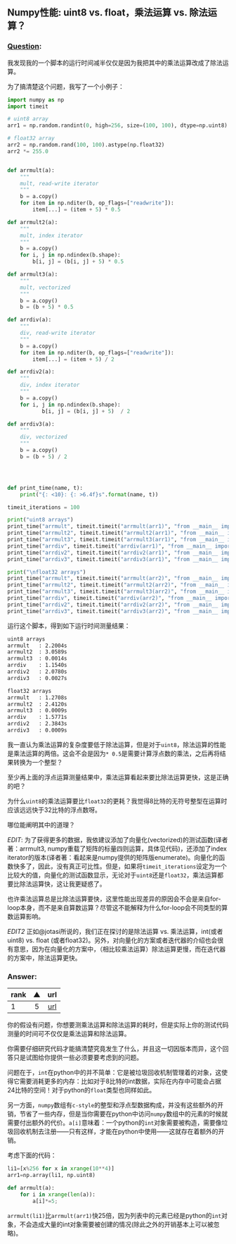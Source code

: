 ## Numpy性能: uint8 vs. float，乘法运算 vs. 除法运算？
### [Question](http://stackoverflow.com/questions/39104562/numpy-performance-uint8-vs-float-and-multiplication-vs-division):

我发现我的一个脚本的运行时间减半仅仅是因为我把其中的乘法运算改成了除法运算。

为了搞清楚这个问题，我写了一个小例子：

```python
import numpy as np                                                                                                                                                                                
import timeit

# uint8 array
arr1 = np.random.randint(0, high=256, size=(100, 100), dtype=np.uint8)

# float32 array
arr2 = np.random.rand(100, 100).astype(np.float32)
arr2 *= 255.0


def arrmult(a):
    """ 
    mult, read-write iterator
    """
    b = a.copy()
    for item in np.nditer(b, op_flags=["readwrite"]):
        item[...] = (item + 5) * 0.5

def arrmult2(a):
    """ 
    mult, index iterator
    """
    b = a.copy()
    for i, j in np.ndindex(b.shape):
        b[i, j] = (b[i, j] + 5) * 0.5

def arrmult3(a):
    """
    mult, vectorized
    """
    b = a.copy()
    b = (b + 5) * 0.5

def arrdiv(a):
    """ 
    div, read-write iterator 
    """
    b = a.copy()
    for item in np.nditer(b, op_flags=["readwrite"]):
        item[...] = (item + 5) / 2

def arrdiv2(a):
    """ 
    div, index iterator
    """
    b = a.copy()
    for i, j in np.ndindex(b.shape):
           b[i, j] = (b[i, j] + 5)  / 2                                                                                 

def arrdiv3(a):                                                                                                     
    """                                                                                                             
    div, vectorized                                                                                                 
    """                                                                                                             
    b = a.copy()                                                                                                    
    b = (b + 5) / 2                                                                                               




def print_time(name, t):                                                                                            
    print("{: <10}: {: >6.4f}s".format(name, t))                                                                    

timeit_iterations = 100                                                                                             

print("uint8 arrays")                                                                                               
print_time("arrmult", timeit.timeit("arrmult(arr1)", "from __main__ import arrmult, arr1", number=timeit_iterations))
print_time("arrmult2", timeit.timeit("arrmult2(arr1)", "from __main__ import arrmult2, arr1", number=timeit_iterations))
print_time("arrmult3", timeit.timeit("arrmult3(arr1)", "from __main__ import arrmult3, arr1", number=timeit_iterations))
print_time("arrdiv", timeit.timeit("arrdiv(arr1)", "from __main__ import arrdiv, arr1", number=timeit_iterations))  
print_time("arrdiv2", timeit.timeit("arrdiv2(arr1)", "from __main__ import arrdiv2, arr1", number=timeit_iterations))
print_time("arrdiv3", timeit.timeit("arrdiv3(arr1)", "from __main__ import arrdiv3, arr1", number=timeit_iterations))

print("\nfloat32 arrays")                                                                                           
print_time("arrmult", timeit.timeit("arrmult(arr2)", "from __main__ import arrmult, arr2", number=timeit_iterations))
print_time("arrmult2", timeit.timeit("arrmult2(arr2)", "from __main__ import arrmult2, arr2", number=timeit_iterations))
print_time("arrmult3", timeit.timeit("arrmult3(arr2)", "from __main__ import arrmult3, arr2", number=timeit_iterations))
print_time("arrdiv", timeit.timeit("arrdiv(arr2)", "from __main__ import arrdiv, arr2", number=timeit_iterations))  
print_time("arrdiv2", timeit.timeit("arrdiv2(arr2)", "from __main__ import arrdiv2, arr2", number=timeit_iterations))
print_time("arrdiv3", timeit.timeit("arrdiv3(arr2)", "from __main__ import arrdiv3, arr2", number=timeit_iterations))
```

运行这个脚本，得到如下运行时间测量结果：
```txt
uint8 arrays
arrmult   : 2.2004s
arrmult2  : 3.0589s
arrmult3  : 0.0014s
arrdiv    : 1.1540s
arrdiv2   : 2.0780s
arrdiv3   : 0.0027s

float32 arrays
arrmult   : 1.2708s
arrmult2  : 2.4120s
arrmult3  : 0.0009s
arrdiv    : 1.5771s
arrdiv2   : 2.3843s
arrdiv3   : 0.0009s
```

我一直认为乘法运算的复杂度要低于除法运算，但是对于`uint8`，除法运算的性能是乘法运算的两倍。这会不会是因为`* 0.5`是需要计算浮点数的乘法，之后再将结果转换为一个整型？

至少再上面的浮点运算测量结果中，乘法运算看起来要比除法运算更快，这是正确的吧？

为什么`uint8`的乘法运算要比`float32`的更耗？我觉得8比特的无符号整型在运算时应该远远快于32比特的浮点数呀。

哪位能阐明其中的道理？

*EDIT*: 为了获得更多的数据，我依建议添加了向量化(vectorized)的测试函数(译者著：arrmult3, numpy重载了矩阵的标量四则运算，具体见代码)，还添加了index iterator的版本(译者著：看起来是numpy提供的矩阵版enumerate)。向量化的函数快多了，因此，没有真正可比性。但是，如果将`timeit_iterations`设定为一个比较大的值，向量化的测试函数显示，无论对于`uint8`还是`float32`，乘法运算都要比除法运算快，这让我更疑惑了。

也许乘法运算总是比除法运算要快，这里性能出现差异的原因会不会是来自for-loop本身，而不是来自算数运算？尽管这不能解释为什么for-loop会不同类型的算数运算影响。

*EDIT2* 正如@jotasi所说的，我们正在探讨的是除法运算 vs. 乘法运算，int(或者uint8) vs. float (或者float32)。另外，对向量化的方案或者迭代器的介绍也会很有意思，因为在向量化的方案中，（相比较乘法运算）除法运算更慢，而在迭代器的方案中，除法运算更快。

### Answer:
| rank | ▲    | url  |
| :--- | :--: | :--: |
| 1	   | 5    | [url](http://stackoverflow.com/a/39174057/763878) |

你的假设有问题，你想要测乘法运算和除法运算的耗时，但是实际上你的测试代码测量的时间可不仅仅是乘法运算和除法运算。

你需要仔细研究代码才能搞清楚究竟发生了什么，并且这一切因版本而异，这个回答只是试图给你提供一些必须要要考虑到的问题。

问题在于，`int`在python中的并不简单：它是被垃圾回收机制管理着的对象，这使得它需要消耗更多的内存：比如对于8比特的int数据，实际在内存中可能会占据24比特的空间！对于python的`float`类型也同样如此。

另一方面，`numpy`数组有`c-style`的整型和浮点型数据构成，并没有这些额外的开销，节省了一些内存，但是当你需要在python中访问`numpy`数组中的元素的时候就需要付出额外的代价。`a[i]`意味着：一个python的`int`对象需要被构造，需要像垃圾回收机制去注册——只有这样，才能在python中使用——这就存在着额外的开销。

考虑下面的代码：
```python
li1=[x%256 for x in xrange(10**4)]
arr1=np.array(li1, np.uint8)

def arrmult(a):    
    for i in xrange(len(a)):
        a[i]*=5;
```

`arrmult(li1)`比`arrmult(arr1)`快25倍，因为列表中的元素已经是python的`int`对象，不会造成大量的int对象需要被创建的情况(除此之外的开销基本上可以被忽略)。
